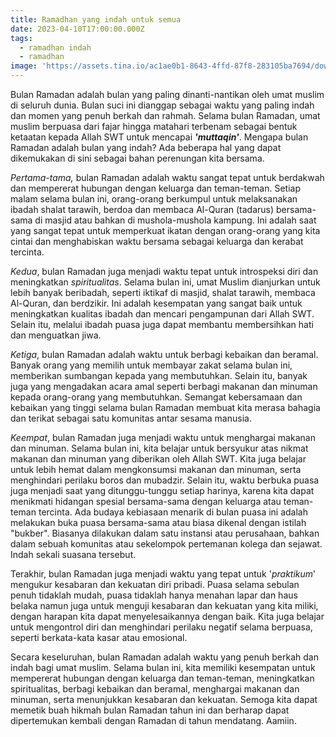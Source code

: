 ```yaml
---
title: Ramadhan yang indah untuk semua
date: 2023-04-10T17:00:00.000Z
tags:
  - ramadhan indah
  - ramadhan
image: 'https://assets.tina.io/ac1ae0b1-8643-4ffd-87f8-283105ba7694/download.jpeg'
---
```


Bulan Ramadan adalah bulan yang paling dinanti-nantikan oleh umat muslim di seluruh dunia. Bulan suci ini dianggap sebagai waktu yang paling indah dan momen yang penuh berkah dan rahmah. Selama bulan Ramadan, umat muslim berpuasa dari fajar hingga matahari terbenam sebagai bentuk ketaatan kepada Allah SWT untuk mencapai ***'muttaqin'***. Mengapa bulan Ramadan adalah bulan yang indah? Ada beberapa hal yang dapat dikemukakan di sini sebagai bahan perenungan kita bersama.

*Pertama-tama,* bulan Ramadan adalah waktu sangat tepat untuk berdakwah dan mempererat hubungan dengan keluarga dan teman-teman. Setiap malam selama bulan ini, orang-orang berkumpul untuk melaksanakan ibadah shalat tarawih, berdoa dan membaca Al-Quran (tadarus) bersama-sama di masjid atau bahkan di mushola-mushola kampung. Ini adalah saat yang sangat tepat untuk memperkuat ikatan dengan orang-orang yang kita cintai dan menghabiskan waktu bersama sebagai keluarga dan kerabat tercinta.

*Kedua*, bulan Ramadan juga menjadi waktu tepat untuk introspeksi diri dan meningkatkan *spiritualitas*. Selama bulan ini, umat Muslim dianjurkan untuk lebih banyak beribadah, seperti iktikaf di masjid, shalat tarawih, membaca Al-Quran, dan berdzikir. Ini adalah kesempatan yang sangat baik untuk meningkatkan kualitas ibadah dan mencari pengampunan dari Allah SWT. Selain itu, melalui ibadah puasa juga dapat membantu membersihkan hati dan menguatkan jiwa.

*Ketiga*, bulan Ramadan adalah waktu untuk berbagi kebaikan dan beramal. Banyak orang yang memilih untuk membayar zakat selama bulan ini, memberikan sumbangan kepada yang membutuhkan. Selain itu, banyak juga yang mengadakan acara amal seperti berbagi makanan dan minuman kepada orang-orang yang membutuhkan. Semangat kebersamaan dan kebaikan yang tinggi selama bulan Ramadan membuat kita merasa bahagia dan terikat sebagai satu komunitas antar sesama manusia.

*Keempat*, bulan Ramadan juga menjadi waktu untuk menghargai makanan dan minuman. Selama bulan ini, kita belajar untuk bersyukur atas nikmat makanan dan minuman yang diberikan oleh Allah SWT. Kita juga belajar untuk lebih hemat dalam mengkonsumsi makanan dan minuman, serta menghindari perilaku boros dan mubadzir. Selain itu, waktu berbuka puasa juga menjadi saat yang ditunggu-tunggu setiap harinya, karena kita dapat menikmati hidangan spesial bersama-sama dengan keluarga atau teman-teman tercinta. Ada budaya kebiasaan menarik di bulan puasa ini adalah melakukan buka puasa bersama-sama atau biasa dikenal dengan istilah "bukber". Biasanya dilakukan dalam satu instansi atau perusahaan, bahkan dalam sebuah komunitas atau sekelompok pertemanan kolega dan sejawat. Indah sekali suasana tersebut.

Terakhir, bulan Ramadan juga menjadi waktu yang tepat untuk '*praktikum*' mengukur kesabaran dan kekuatan diri pribadi. Puasa selama sebulan penuh tidaklah mudah, puasa tidaklah hanya menahan lapar dan haus belaka namun juga untuk menguji kesabaran dan kekuatan yang kita miliki, dengan harapan kita dapat menyelesaikannya dengan baik. Kita juga belajar untuk mengontrol diri dan menghindari perilaku negatif selama berpuasa, seperti berkata-kata kasar atau emosional.

Secara keseluruhan, bulan Ramadan adalah waktu yang penuh berkah dan indah bagi umat muslim. Selama bulan ini, kita memiliki kesempatan untuk mempererat hubungan dengan keluarga dan teman-teman, meningkatkan spiritualitas, berbagi kebaikan dan beramal, menghargai makanan dan minuman, serta menunjukkan kesabaran dan kekuatan. Semoga kita dapat memetik buah hikmah bulan Ramadan tahun ini dan berharap dapat dipertemukan kembali dengan Ramadan di tahun mendatang. Aamiin.
